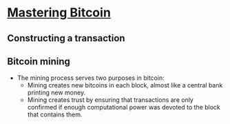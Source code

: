 # [Mastering Bitcoin](https://github.com/askming/Personal-reading/issues/2)

## Constructing a transaction

## Bitcoin mining
- The mining process serves two purposes in bitcoin:
  - Mining creates new bitcoins in each block, almost like a central bank printing new money. 
  - Mining creates trust by ensuring that transactions are only confirmed if enough computational power was devoted to the block that contains them.